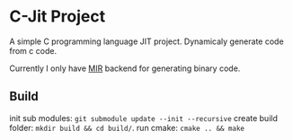 # C-Jit Project

  A simple C programming language JIT project. Dynamicaly generate code from c code.
  
  Currently I only have [MIR](https://github.com/vnmakarov/mir) backend for generating binary code.

## Build

  init sub modules: `git submodule update --init --recursive`
  create build folder: `mkdir build && cd build/`.
  run cmake: `cmake .. && make`


